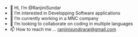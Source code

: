 - 👋 Hi, I’m @RanjiniSundar
- 👀 I’m interested in Developping Software applications 
- 🌱 I’m currently working in a MNC company
- 💞️ I’m looking to collaborate on coding in multiple languages
- 📫 How to reach me ... ranjinisundiraraj@gmail.com

<!---
RanjiniSundar/RanjiniSundar is a ✨ special ✨ repository because its `README.md` (this file) appears on your GitHub profile.
You can click the Preview link to take a look at your changes.
--->
